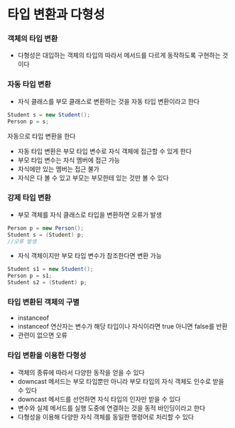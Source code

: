 # 타입 변환과 다형성
### 객체의 타입 변환
+ 다형성은 대입하는 객체의 타입의 따라서 메서드를 다르게 동작하도록 구현하는 것이다

### 자동 타입 변환
+ 자식 클래스를 부모 클래스로 변환하는 것을 자동 타입 변환이라고 한다
```java
Student s = new Student();
Person p = s;
```
자동으로 타입 변환을 한다
+ 자동 타입 변환은 부모 타입 변수로 자식 객체에 접근할 수 있게 한다
+ 부모 타입 변수는 자식 멤버에 접근 가능
+ 자식에만 있는 멤버는 접근 불가
+ 자식은 다 볼 수 있고 부모는 부모한테 있는 것만 볼 수 있다

### 강제 타입 변환
+ 부모 객체를 자식 클래스로 타입을 변환하면 오류가 발생
``` java
Person p = new Person();
Student s = (Student) p;
//오류 발생
```
+ 자식 객체이지만 부모 타입 변수가 참조한다면 변환 가능
```java
Student s1 = new Student();
Person p = s1;
Student s2 = (Student) p;
```

### 타입 변환된 객체의 구별
+ instanceof
+ instanceof 연산자는 변수가 해당 타입이나 자식이라면 true 아니면 false를 반환
+ 관련이 없으면 오류

### 타입 변환을 이용한 다형성
+ 객체의 종류에 따라서 다양한 동작을 얻을 수 있다
+ downcast 메서드는 부모 타입뿐만 아니라 부모 타입의 자식 객체도 인수로 받을 수 있다
+ downcast 메서드를 선언하면 자식 타입의 인자만 받을 수 있다
+ 변수와 실제 메서드를 실행 도중에 연결하는 것을 동적 바인딩이라고 한다 
+ 다형성을 이용해 다양한 자식 객체를 동일한 명령어로 처리할 수 있다